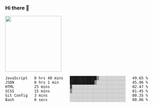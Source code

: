 ### Hi there 👋

<!--
**hwolf0610/hwolf0610** is a ✨ _special_ ✨ repository because its `README.md` (this file) appears on your GitHub profile.

Here are some ideas to get you started:

- 🔭 I’m currently working on ...
- 🌱 I’m currently learning ...
- 👯 I’m looking to collaborate on ...
- 🤔 I’m looking for help with ...
- 💬 Ask me about ...
- 📫 How to reach me: ...
- 😄 Pronouns: ...
- ⚡ Fun fact: ...
-->

<img height="180em" src="https://github-readme-stats.vercel.app/api?username=hwolf0610&show_icons=true&hide_border=true&&count_private=true&include_all_commits=true" />


<!--START_SECTION:waka-->

```text
JavaScript   8 hrs 40 mins   ████████████▒░░░░░░░░░░░░   49.65 %
JSON         8 hrs 1 min     ███████████▒░░░░░░░░░░░░░   45.96 %
HTML         25 mins         ▓░░░░░░░░░░░░░░░░░░░░░░░░   02.47 %
SCSS         15 mins         ▒░░░░░░░░░░░░░░░░░░░░░░░░   01.45 %
Git Config   3 mins          ░░░░░░░░░░░░░░░░░░░░░░░░░   00.35 %
Bash         0 secs          ░░░░░░░░░░░░░░░░░░░░░░░░░   00.06 %
```

<!--END_SECTION:waka-->
